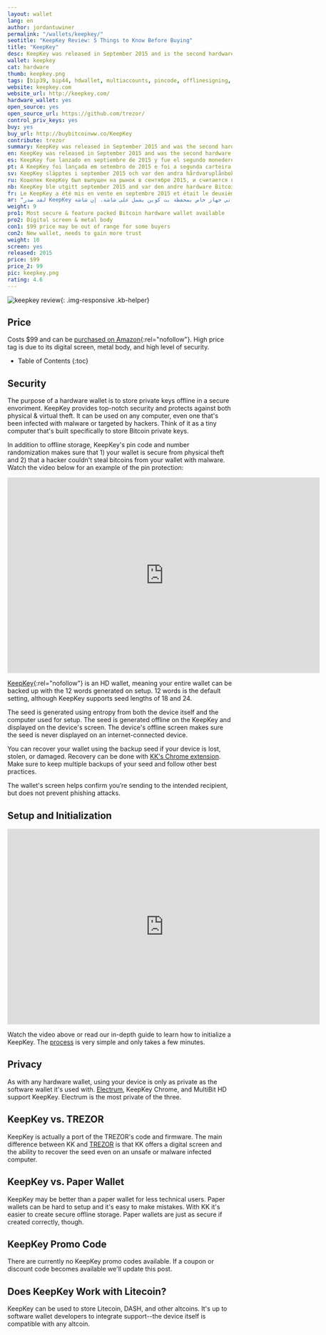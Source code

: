 ```yaml
---
layout: wallet
lang: en
author: jordantuwiner
permalink: "/wallets/keepkey/"
seotitle: "KeepKey Review: 5 Things to Know Before Buying"
title: "KeepKey"
desc: KeepKey was released in September 2015 and is the second hardware Bitcoin wallet to offer a screen. 
wallet: keepkey
cat: hardware
thumb: keepkey.png
tags: [bip39, bip44, hdwallet, multiaccounts, pincode, offlinesigning, coldstorage, hardware]
website: keepkey.com
website_url: http://keepkey.com/
hardware_wallet: yes
open_source: yes
open_source_url: https://github.com/trezor/
control_priv_keys: yes
buy: yes
buy_url: http://buybitcoinww.co/KeepKey
contribute: trezor
summary: KeepKey was released in September 2015 and was the second hardware Bitcoin wallet to offer a screen. The KeepKey's larger screen gives it some extra security features that the Nano S and Trezor lack. 
en: KeepKey was released in September 2015 and was the second hardware Bitcoin wallet to offer a screen. The KeepKey's larger screen gives it some extra security features that the Nano S and Trezor lack. 
es: KeepKey fue lanzado en septiembre de 2015 y fue el segundo monedero hardware Bitcoin en ofrecer una pantalla. La gran pantalla del KeepKey le otorga características de seguridad adicionales de las que el Nano S y el Trezor carecen.
pt: A KeepKey foi lançada em setembro de 2015 e foi a segunda carteira de Bitcoin de hardware a oferecer uma tela. A tela maior do KeepKey oferece alguns recursos de segurança a mais que você não encontra na Nano S e na Trezor.
sv: KeepKey släpptes i september 2015 och var den andra hårdvaruplånboken med skärm. Keepkeys större skärm har extra säkerhetsfunktioner som både Nano S och Trezor saknar.
ru: Кошелек KeepKey был выпущен на рынок в сентябре 2015, и считается вторым кошельком в истории, оборудованным экраном. Большой экран KeepKey позволил разработчикам добавить несколько новых мер защиты, которые отсутствуют в Nano S и Trezor.
nb: KeepKey ble utgitt september 2015 and var den andre hardware Bitcoin lommeboken med skjerm. KeepKey har en litt større skjerm og noen flere sikkerhetsfunksjoner som både Nano S og Trezor ikke har.
fr: Le KeepKey a été mis en vente en septembre 2015 et était le deuxième portefeuille matériel Bitcoin à présenter un écran. Le grand écran du KeepKey offre des aspects sécuritaires que le Nano S et le Trezor n’ont pas.
ar: "لقد صدر KeepKey في سبتمبر 2015، ولقد كان ثاني جهاز خاص بمحفظة بت كوين يشمل على شاشة. إن شاشة KeepKey الكبيرة تعطيك بعض ميزات الحماية والآمان والتي لا يوفرها Nano S و Trezor."
weight: 9
pro1: Most secure & feature packed Bitcoin hardware wallet available
pro2: Digital screen & metal body
con1: $99 price may be out of range for some buyers
con2: New wallet, needs to gain more trust
weight: 10
screen: yes
released: 2015
price: $99
price_2: 99
pic: keepkey.png
rating: 4.6
---
```

![keepkey review][kkh]{: .img-responsive .kb-helper}

## Price 

Costs $99 and can be [purchased on Amazon](http://buybitcoinww.co/KeepKey){:rel="nofollow"}. High price tag is due to its digital screen, metal body, and high level of security.  

* Table of Contents
{:toc}

## Security

The purpose of a hardware wallet is to store private keys offline in a secure envoriment. KeepKey provides top-notch security and protects against both physical & virtual theft. It can be used on any computer, even one that's been infected with malware or targeted by hackers. Think of it as a tiny computer that's built specifically to store Bitcoin private keys. 

In addition to offline storage, KeepKey's pin code and number randomization makes sure that 1) your wallet is secure from physical theft and 2) that a hacker couldn't steal bitcoins from your wallet with malware. Watch the video below for an example of the pin protection: 

<iframe src="https://player.vimeo.com/video/141067566?title=0&byline=0&portrait=0" width="700" height="438" frameborder="0" webkitallowfullscreen mozallowfullscreen allowfullscreen></iframe>

[KeepKey](http://buybitcoinww.co/KeepKey){:rel="nofollow"} is an HD wallet, meaning your entire wallet can be backed up with the 12 words generated on setup. 12 words is the default setting, although KeepKey supports seed lengths of 18 and 24. 

The seed is generated using entropy from both the device itself and the computer used for setup. The seed is generated offline on the KeepKey and displayed on the device's screen. The device's offline screen makes sure the seed is never displayed on an internet-connected device.

You can recover your wallet using the backup seed if your device is lost, stolen, or damaged. Recovery can be done with [KK's Chrome extension](https://chrome.google.com/webstore/detail/keepkey-wallet/hmldnhmidmcofnbojkgfnibmhmjopbpc). Make sure to keep multiple backups of your seed and follow other best practices. 

The wallet's screen helps confirm you’re sending to the intended recipient, but does not prevent phishing attacks.  

## Setup and Initialization 

<iframe src="https://player.vimeo.com/video/140880803?title=0&byline=0&portrait=0" width="700" height="438" frameborder="0" webkitallowfullscreen mozallowfullscreen allowfullscreen></iframe>

Watch the video above or read our in-depth guide to learn how to initialize a KeepKey. The [process](https://www.keepkey.com/support/get-started/) is very simple and only takes a few minutes.

## Privacy

As with any hardware wallet, using your device is only as private as the software wallet it's used with. [Electrum](/wallets/electrum/), KeepKey Chrome, and MultiBit HD support KeepKey. Electrum is the most private of the three.

## KeepKey vs. TREZOR

KeepKey is actually a port of the TREZOR's code and firmware. The main difference between KK and [TREZOR](/wallets/trezor/) is that KK offers a digital screen and the ability to recover the seed even on an unsafe or malware infected computer. 

## KeepKey vs. Paper Wallet

KeepKey may be better than a paper wallet for less technical users. Paper wallets can be hard to setup and it's easy to make mistakes. With KK it's easier to create secure offline storage. Paper wallets are just as secure if created correctly, though. 

## KeepKey Promo Code

There are currently no KeepKey promo codes available. If a coupon or discount code becomes available we'll update this post. 

## Does KeepKey Work with Litecoin?

KeepKey can be used to store Litecoin, DASH, and other altcoins. It's up to software wallet developers to integrate support--the device itself is compatible with any altcoin. 

[kkh]: /img/keepkey/transactionhand.jpg
[1]: /img/keepkey/1.png
[2]: /img/keepkey/2.png
[3]: /img/keepkey/3.png
[4]: /img/keepkey/4.png
[5]: /img/keepkey/5.png
[6]: /img/keepkey/6.png
[7]: /img/keepkey/7.png
[8]: /img/keepkey/8.png